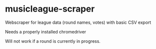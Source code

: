 # musicleague-scraper
Webscraper for league data (round names, votes) with basic CSV export

Needs a properly installed chromedriver

Will not work if a round is currently in progress.